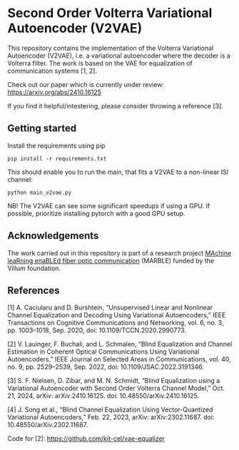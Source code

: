 # Second Order Volterra Variational Autoencoder (V2VAE)
This repository contains the implementation of the Volterra Variational Autoencoder (V2VAE), i.e. a variational autoencoder where the decoder is a Volterra filter.
The work is based on the VAE for equalization of communication systems [1, 2].

Check out our paper which is currently under review:
https://arxiv.org/abs/2410.16125

If you find it helpful/intestering, please consider throwing a reference [3].

## Getting started

Install the requirements using pip
```
pip install -r requirements.txt
```

This should enable you to run the main, that fits a V2VAE to a non-linear ISI channel:
```
python main_v2vae.py
```

NB! The V2VAE can see some significant speedups if using a GPU. If possible, prioritize installing pytorch with a good GPU setup.

## Acknowledgements

The work carried out in this repository is part of a research project [MAchine leaRning enaBLEd fiber optic communication](https://veluxfoundations.dk/en/villum-synergy-2021) (MARBLE) funded by the Villum foundation.

## References

[1] A. Caciularu and D. Burshtein, “Unsupervised Linear and Nonlinear Channel Equalization and Decoding Using Variational Autoencoders,” IEEE Transactions on Cognitive Communications and Networking, vol. 6, no. 3, pp. 1003–1018, Sep. 2020, doi: 10.1109/TCCN.2020.2990773.

[2] V. Lauinger, F. Buchali, and L. Schmalen, “Blind Equalization and Channel Estimation in Coherent Optical Communications Using Variational Autoencoders,” IEEE Journal on Selected Areas in Communications, vol. 40, no. 9, pp. 2529–2539, Sep. 2022, doi: 10.1109/JSAC.2022.3191346.

[3] S. F. Nielsen, D. Zibar, and M. N. Schmidt, “Blind Equalization using a Variational Autoencoder with Second Order Volterra Channel Model,” Oct. 21, 2024, arXiv: arXiv:2410.16125. doi: 10.48550/arXiv.2410.16125.

[4] J. Song et al., “Blind Channel Equalization Using Vector-Quantized Variational Autoencoders,” Feb. 22, 2023, arXiv: arXiv:2302.11687. doi: 10.48550/arXiv.2302.11687.

Code for [2]: https://github.com/kit-cel/vae-equalizer
